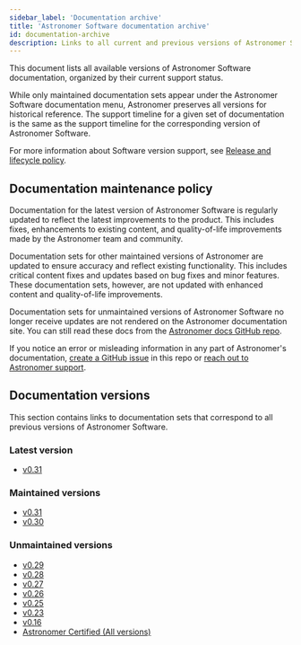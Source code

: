 ```yaml
---
sidebar_label: 'Documentation archive'
title: 'Astronomer Software documentation archive'
id: documentation-archive
description: Links to all current and previous versions of Astronomer Software documentation.
---
```


<!--version-specific-->

This document lists all available versions of Astronomer Software documentation, organized by their current support status.

While only maintained documentation sets appear under the Astronomer Software documentation menu, Astronomer preserves all versions for historical reference. The support timeline for a given set of documentation is the same as the support timeline for the corresponding version of Astronomer Software.

For more information about Software version support, see [Release and lifecycle policy](release-lifecycle-policy.md).

## Documentation maintenance policy

Documentation for the latest version of Astronomer Software is regularly updated to reflect the latest improvements to the product. This includes fixes, enhancements to existing content, and quality-of-life improvements made by the Astronomer team and community.

Documentation sets for other maintained versions of Astronomer are updated to ensure accuracy and reflect existing functionality. This includes critical content fixes and updates based on bug fixes and minor features. These documentation sets, however, are not updated with enhanced content and quality-of-life improvements.

Documentation sets for unmaintained versions of Astronomer Software no longer receive updates are not rendered on the Astronomer documentation site. You can still read these docs from the [Astronomer docs GitHub repo](https://github.com/astronomer/docs/blob/main/archived_software_docs).

If you notice an error or misleading information in any part of Astronomer's documentation, [create a GitHub issue](https://github.com/astronomer/docs/issues) in this repo or [reach out to Astronomer support](https://support.astronomer.io).

## Documentation versions

This section contains links to documentation sets that correspond to all previous versions of Astronomer Software.

### Latest version

- [v0.31](https://www.astronomer.io/docs/software/overview)

### Maintained versions

- [v0.31](https://www.astronomer.io/docs/software/overview)
- [v0.30](https://www.astronomer.io/docs/software/0.30/)
  
### Unmaintained versions

- [v0.29](https://github.com/astronomer/docs/blob/main/archived_software_docs/version-0.29)
- [v0.28](https://github.com/astronomer/docs/blob/main/archived_software_docs/version-0.28)
- [v0.27](https://github.com/astronomer/docs/blob/main/archived_software_docs/version-0.27)
- [v0.26](https://github.com/astronomer/docs/blob/main/archived_software_docs/version-0.26)
- [v0.25](https://github.com/astronomer/docs/blob/main/archived_software_docs/version-0.25) 
- [v0.23](https://github.com/astronomer/docs/blob/main/archived_software_docs/version-0.23)
- [v0.16](https://github.com/astronomer/docs/blob/main/archived_software_docs/version-0.16)
- [Astronomer Certified (All versions)](image-architecture.md)